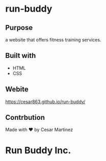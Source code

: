 # run-buddy

## Purpose
a website that offers fitness training services.

## Built with
* HTML
* CSS

## Webite
https://cesar863.github.io/run-buddy/

## Contrbution
Made with ❤️ by Cesar Martinez

# Run Buddy Inc.